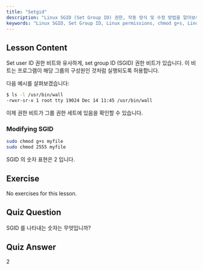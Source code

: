 ```yaml
---
title: "Setgid"
description: "Linux SGID (Set Group ID) 권한, 작동 방식 및 수정 방법을 알아보세요. 이 중요한 Linux 보안 개념을 이해합니다."
keywords: "Linux SGID, Set Group ID, Linux permissions, chmod g+s, Linux security, beginner Linux, Linux tutorial"
---
```


## Lesson Content

Set user ID 권한 비트와 유사하게, set group ID (SGID) 권한 비트가 있습니다. 이 비트는 프로그램이 해당 그룹의 구성원인 것처럼 실행되도록 허용합니다.

다음 예시를 살펴보겠습니다:

```bash
$ ls -l /usr/bin/wall
-rwxr-sr-x 1 root tty 19024 Dec 14 11:45 /usr/bin/wall
```

이제 권한 비트가 그룹 권한 세트에 있음을 확인할 수 있습니다.

### Modifying SGID

```bash
sudo chmod g+s myfile
sudo chmod 2555 myfile
```

SGID 의 숫자 표현은 2 입니다.

## Exercise

No exercises for this lesson.

## Quiz Question

SGID 를 나타내는 숫자는 무엇입니까?

## Quiz Answer

2
